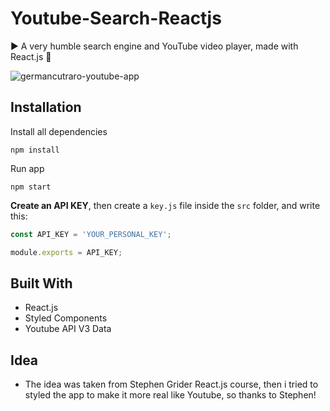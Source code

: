 # Youtube-Search-Reactjs

▶️ A very humble search engine and YouTube video player, made with React.js 🎥

<img src="youtube-clone.gif" alt="germancutraro-youtube-app" />

## Installation

Install all dependencies

```
npm install
```

Run app

```
npm start
```

**Create an API KEY**, then create a `key.js` file inside the `src` folder, and write this:

```javascript
const API_KEY = 'YOUR_PERSONAL_KEY';

module.exports = API_KEY;  
```

## Built With

* React.js
* Styled Components
* Youtube API V3 Data

## Idea

* The idea was taken from Stephen Grider React.js course, then i tried to styled the app to make it more real like Youtube, so thanks to Stephen! 
